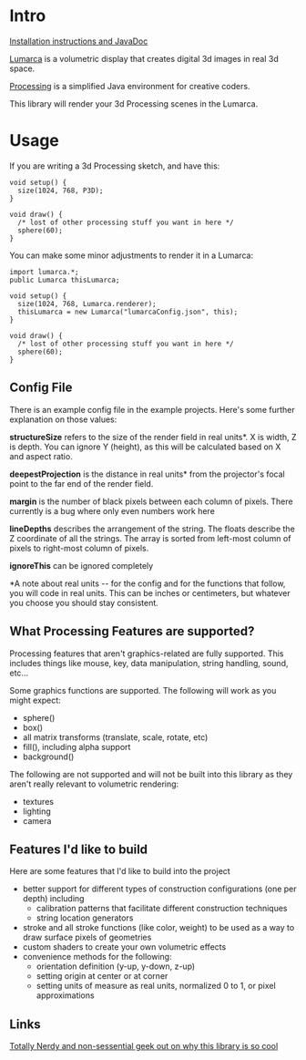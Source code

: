 Intro
=====

[Installation instructions and JavaDoc](http://lumarca.info/code/)

[Lumarca](http://lumarca.info/) is a volumetric display that creates digital 3d images in real 3d space.

[Processing](https://processing.org/) is a simplified Java environment for creative coders.

This library will render your 3d Processing scenes in the Lumarca.


Usage
=====
If you are writing a 3d Processing sketch, and have this:

```
void setup() {
  size(1024, 768, P3D);
}

void draw() {
  /* lost of other processing stuff you want in here */
  sphere(60);
}
```

You can make some minor adjustments to render it in a Lumarca:

```
import lumarca.*;
public Lumarca thisLumarca;

void setup() {
  size(1024, 768, Lumarca.renderer);
  thisLumarca = new Lumarca("lumarcaConfig.json", this);
}

void draw() {
  /* lost of other processing stuff you want in here */
  sphere(60);
}
```

Config File
-----------

There is an example config file in the example projects.  Here's some further explanation on those values:

**structureSize** refers to the size of the render field in real units*.  X is width, Z is depth.  You can ignore Y (height), as this will be calculated based on X and aspect ratio.

**deepestProjection** is the distance in real units* from the projector's focal point to the far end of the render field.

**margin** is the number of black pixels between each column of pixels.  There currently is a bug where only even numbers work here

**lineDepths** describes the arrangement of the string.  The floats describe the Z coordinate of all the strings.  The array is sorted from left-most column of pixels to right-most column of pixels.

**ignoreThis** can be ignored completely

*A note about real units -- for the config and for the functions that follow, you will code in real units.  This can be inches or centimeters, but whatever you choose you should stay consistent.


What Processing Features are supported?
---------------------------------------

Processing features that aren't graphics-related are fully supported.  This includes things like mouse, key, data manipulation, string handling, sound, etc...

Some graphics functions are supported.  The following will work as you might expect:
* sphere()
* box()
* all matrix transforms (translate, scale, rotate, etc)
* fill(), including alpha support
* background()

The following are not supported and will not be built into this library as they aren't really relevant to volumetric rendering:
* textures
* lighting
* camera

Features I'd like to build
--------------------------
Here are some features that I'd like to build into the project

* better support for different types of construction configurations (one per depth) including
  * calibration patterns that facilitate different construction techniques
  * string location generators
* stroke and all stroke functions (like color, weight) to be used as a way to draw surface pixels of geometries
* custom shaders to create your own volumetric effects
* convenience methods for the following:
  * orientation definition (y-up, y-down, z-up)
  * setting origin at center or at corner
  * setting units of measure as real units, normalized 0 to 1, or pixel approximations


Links
---------------------------------
[Totally Nerdy and non-sessential geek out on why this library is so cool](http://albert-hwang.com/2015/03/lumarca-for-processing/)
